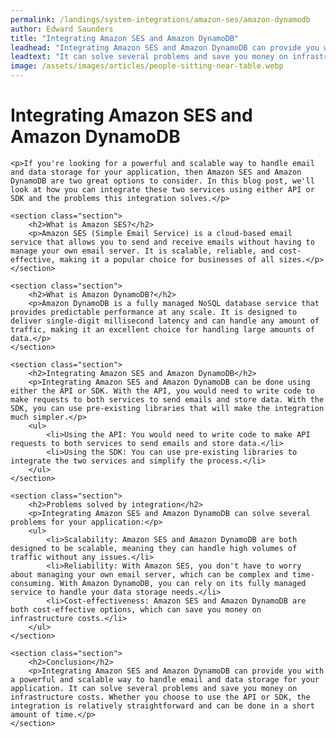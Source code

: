 ```yaml
---
permalink: /landings/system-integrations/amazon-ses/amazon-dynamodb
author: Edward Saunders
title: "Integrating Amazon SES and Amazon DynamoDB"
leadhead: "Integrating Amazon SES and Amazon DynamoDB can provide you with a powerful and scalable way to handle email and data storage for your application"
leadtext: "It can solve several problems and save you money on infrastructure costs. Whether you choose to use the API or SDK, the integration is relatively straightforward and can be done in a short amount of time."
image: /assets/images/articles/people-sitting-near-table.webp
---
```

<div class="arttext">	
	<h1>Integrating Amazon SES and Amazon DynamoDB</h1>

	<p>If you're looking for a powerful and scalable way to handle email and data storage for your application, then Amazon SES and Amazon DynamoDB are two great options to consider. In this blog post, we'll look at how you can integrate these two services using either API or SDK and the problems this integration solves.</p>

	<section class="section">
		<h2>What is Amazon SES?</h2>
		<p>Amazon SES (Simple Email Service) is a cloud-based email service that allows you to send and receive emails without having to manage your own email server. It is scalable, reliable, and cost-effective, making it a popular choice for businesses of all sizes.</p>
	</section>

	<section class="section">
		<h2>What is Amazon DynamoDB?</h2>
		<p>Amazon DynamoDB is a fully managed NoSQL database service that provides predictable performance at any scale. It is designed to deliver single-digit millisecond latency and can handle any amount of traffic, making it an excellent choice for handling large amounts of data.</p>
	</section>

	<section class="section">
		<h2>Integrating Amazon SES and Amazon DynamoDB</h2>
		<p>Integrating Amazon SES and Amazon DynamoDB can be done using either the API or SDK. With the API, you would need to write code to make requests to both services to send emails and store data. With the SDK, you can use pre-existing libraries that will make the integration much simpler.</p>
		<ul>
			<li>Using the API: You would need to write code to make API requests to both services to send emails and store data.</li>
			<li>Using the SDK: You can use pre-existing libraries to integrate the two services and simplify the process.</li>
		</ul>
	</section>

	<section class="section">
		<h2>Problems solved by integration</h2>
		<p>Integrating Amazon SES and Amazon DynamoDB can solve several problems for your application:</p>
		<ul>
			<li>Scalability: Amazon SES and Amazon DynamoDB are both designed to be scalable, meaning they can handle high volumes of traffic without any issues.</li>
			<li>Reliability: With Amazon SES, you don't have to worry about managing your own email server, which can be complex and time-consuming. With Amazon DynamoDB, you can rely on its fully managed service to handle your data storage needs.</li>
			<li>Cost-effectiveness: Amazon SES and Amazon DynamoDB are both cost-effective options, which can save you money on infrastructure costs.</li>
		</ul>
	</section>

	<section class="section">
		<h2>Conclusion</h2>
		<p>Integrating Amazon SES and Amazon DynamoDB can provide you with a powerful and scalable way to handle email and data storage for your application. It can solve several problems and save you money on infrastructure costs. Whether you choose to use the API or SDK, the integration is relatively straightforward and can be done in a short amount of time.</p>
	</section>

</div>